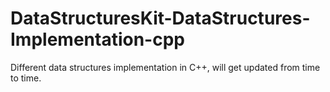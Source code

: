 # DataStructuresKit-DataStructures-Implementation-cpp
Different data structures implementation in C++, will get updated from time to time.
